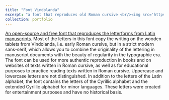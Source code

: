 ```yaml
---
title: "Font Vindolanda"
excerpt: "a font that reproduces old Roman cursive <br/><img src='https://nevmenandr.github.io/vindolanda/images/grid.png'>"
collection: portfolio
---
```


[An open-source and free font that reproduces the letterforms from Latin manuscripts](https://nevmenandr.github.io/vindolanda/). Most of the letters in this font copy the writing on the wooden tablets from Vindolanda, i.e. early Roman cursive, but in a strict modern sans-serif, which allows you to combine the originality of the lettering in manuscript documents with the beauty of regularity in the typographic era. The font can be used for more authentic reproduction in books and on websites of texts written in Roman cursive, as well as for educational purposes to practice reading texts written in Roman cursive. Uppercase and lowercase letters are not distinguished. In addition to the letters of the Latin alphabet, the font contains the letters of the Cyrillic alphabet and the extended Cyrillic alphabet for minor languages. These letters were created for entertainment purposes and have no historical basis.
